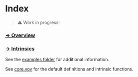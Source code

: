 # Index

> ⚠️ Work in progress!

### [-> Overview](overview.md)

### [-> Intrinsics](intrinsics.md)

See the [examples folder](../examples/) for additional information.

See [core.yov](../code/core.yov) for the default definitions and intrinsic functions.